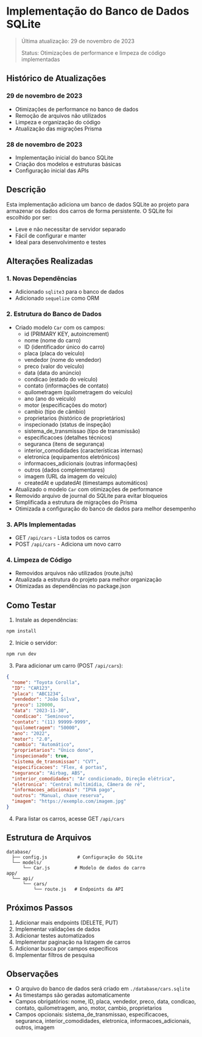 # Implementação do Banco de Dados SQLite

> Última atualização: 29 de novembro de 2023
>
> Status: Otimizações de performance e limpeza de código implementadas

## Histórico de Atualizações

### 29 de novembro de 2023

- Otimizações de performance no banco de dados
- Remoção de arquivos não utilizados
- Limpeza e organização do código
- Atualização das migrações Prisma

### 28 de novembro de 2023

- Implementação inicial do banco SQLite
- Criação dos modelos e estruturas básicas
- Configuração inicial das APIs

## Descrição

Esta implementação adiciona um banco de dados SQLite ao projeto para armazenar os dados dos carros de forma persistente. O SQLite foi escolhido por ser:

- Leve e não necessitar de servidor separado
- Fácil de configurar e manter
- Ideal para desenvolvimento e testes

## Alterações Realizadas

### 1. Novas Dependências

- Adicionado `sqlite3` para o banco de dados
- Adicionado `sequelize` como ORM

### 2. Estrutura do Banco de Dados

- Criado modelo `Car` com os campos:
  - id (PRIMARY KEY, autoincrement)
  - nome (nome do carro)
  - ID (identificador único do carro)
  - placa (placa do veículo)
  - vendedor (nome do vendedor)
  - preco (valor do veículo)
  - data (data do anúncio)
  - condicao (estado do veículo)
  - contato (informações de contato)
  - quilometragem (quilometragem do veículo)
  - ano (ano do veículo)
  - motor (especificações do motor)
  - cambio (tipo de câmbio)
  - proprietarios (histórico de proprietários)
  - inspecionado (status de inspeção)
  - sistema_de_transmissao (tipo de transmissão)
  - especificacoes (detalhes técnicos)
  - seguranca (itens de segurança)
  - interior_comodidades (características internas)
  - eletronica (equipamentos eletrônicos)
  - informacoes_adicionais (outras informações)
  - outros (dados complementares)
  - imagem (URL da imagem do veículo)
  - createdAt e updatedAt (timestamps automáticos)
- Atualizado o modelo `Car` com otimizações de performance
- Removido arquivo de journal do SQLite para evitar bloqueios
- Simplificada a estrutura de migrações do Prisma
- Otimizada a configuração do banco de dados para melhor desempenho

### 3. APIs Implementadas

- GET `/api/cars` - Lista todos os carros
- POST `/api/cars` - Adiciona um novo carro

### 4. Limpeza de Código

- Removidos arquivos não utilizados (route.js/ts)
- Atualizada a estrutura do projeto para melhor organização
- Otimizadas as dependências no package.json

## Como Testar

1. Instale as dependências:

```bash
npm install
```

2. Inicie o servidor:

```bash
npm run dev
```

3. Para adicionar um carro (POST `/api/cars`):

```json
{
  "nome": "Toyota Corolla",
  "ID": "CAR123",
  "placa": "ABC1234",
  "vendedor": "João Silva",
  "preco": 120000,
  "data": "2023-11-30",
  "condicao": "Seminovo",
  "contato": "(11) 99999-9999",
  "quilometragem": "50000",
  "ano": "2022",
  "motor": "2.0",
  "cambio": "Automático",
  "proprietarios": "Único dono",
  "inspecionado": true,
  "sistema_de_transmissao": "CVT",
  "especificacoes": "Flex, 4 portas",
  "seguranca": "Airbag, ABS",
  "interior_comodidades": "Ar condicionado, Direção elétrica",
  "eletronica": "Central multimídia, Câmera de ré",
  "informacoes_adicionais": "IPVA pago",
  "outros": "Manual, chave reserva",
  "imagem": "https://exemplo.com/imagem.jpg"
}
```

4. Para listar os carros, acesse GET `/api/cars`

## Estrutura de Arquivos

```
database/
  ├── config.js           # Configuração do SQLite
  └── models/
      └── Car.js         # Modelo de dados do carro
app/
  └── api/
      └── cars/
          └── route.js   # Endpoints da API
```

## Próximos Passos

1. Adicionar mais endpoints (DELETE, PUT)
2. Implementar validações de dados
3. Adicionar testes automatizados
4. Implementar paginação na listagem de carros
5. Adicionar busca por campos específicos
6. Implementar filtros de pesquisa

## Observações

- O arquivo do banco de dados será criado em `./database/cars.sqlite`
- As timestamps são geradas automaticamente
- Campos obrigatórios: nome, ID, placa, vendedor, preco, data, condicao, contato, quilometragem, ano, motor, cambio, proprietarios
- Campos opcionais: sistema_de_transmissao, especificacoes, seguranca, interior_comodidades, eletronica, informacoes_adicionais, outros, imagem
